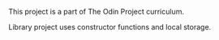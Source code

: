 This project is a part of The Odin Project curriculum.

Library project uses constructor functions and local storage.
